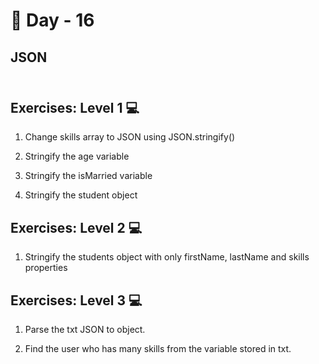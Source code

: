 # 🔖 Day - 16

##   JSON<br><br>

## Exercises: Level 1 💻

1. Change skills array to JSON using JSON.stringify()

2. Stringify the age variable

3. Stringify the isMarried variable

4. Stringify the student object


## Exercises: Level 2 💻

1. Stringify the students object with only firstName, lastName and skills properties


## Exercises: Level 3 💻

 1. Parse the txt JSON to object.

 2. Find the user who has many skills from the variable stored in txt.
